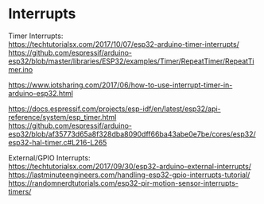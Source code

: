 # Interrupts
Timer Interrupts:  
https://techtutorialsx.com/2017/10/07/esp32-arduino-timer-interrupts/  
https://github.com/espressif/arduino-esp32/blob/master/libraries/ESP32/examples/Timer/RepeatTimer/RepeatTimer.ino  

https://www.iotsharing.com/2017/06/how-to-use-interrupt-timer-in-arduino-esp32.html  

https://docs.espressif.com/projects/esp-idf/en/latest/esp32/api-reference/system/esp_timer.html  
https://github.com/espressif/arduino-esp32/blob/af35773d65a8f328dba8090dff66ba43abe0e7be/cores/esp32/esp32-hal-timer.c#L216-L265  


External/GPIO Interrupts:  
https://techtutorialsx.com/2017/09/30/esp32-arduino-external-interrupts/  
https://lastminuteengineers.com/handling-esp32-gpio-interrupts-tutorial/  
https://randomnerdtutorials.com/esp32-pir-motion-sensor-interrupts-timers/  

